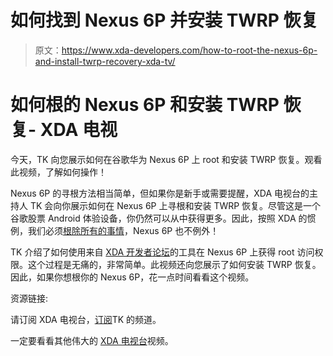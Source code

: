 # 如何找到 Nexus 6P 并安装 TWRP 恢复

> 原文：<https://www.xda-developers.com/how-to-root-the-nexus-6p-and-install-twrp-recovery-xda-tv/>

# 如何根的 Nexus 6P 和安装 TWRP 恢复- XDA 电视

今天，TK 向您展示如何在谷歌华为 Nexus 6P 上 root 和安装 TWRP 恢复。观看此视频，了解如何操作！

Nexus 6P 的寻根方法相当简单，但如果你是新手或需要提醒，XDA 电视台的主持人 TK 会向你展示如何在 Nexus 6P 上寻根和安装 TWRP 恢复。尽管这是一个谷歌股票 Android 体验设备，你仍然可以从中获得更多。因此，按照 XDA 的惯例，我们必须[根除所有的事情](http://www.xda-developers.com/android/this-is-why-xda-developers-com-roots-android-xda-developer-tv/)，Nexus 6P 也不例外！

TK 介绍了如何使用来自 [XDA 开发者论坛](http://forum.xda-developers.com/nexus-6p/general/guides-how-to-guides-beginners-t3206928)的工具在 Nexus 6P 上获得 root 访问权限。这个过程是无痛的，非常简单。此视频还向您展示了如何安装 TWRP 恢复。因此，如果你想根你的 Nexus 6P，花一点时间看看这个视频。

资源链接:

请订阅 XDA 电视台，[订阅](http://www.youtube.com/channel/UCQN7NhtBqADmNaRA3yc_mAQ)TK 的频道。

一定要看看其他伟大的 [XDA 电视台](http://www.xda-developers.com/xda-tv/)视频。